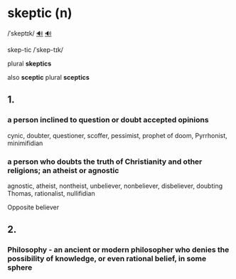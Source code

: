 # skeptic (n)

/ˈskeptɪk/ [🔊](https://www.oxfordlearnersdictionaries.com/media/english/uk_pron/s/sce/scept/sceptic__gb_1.mp3) [🔊](https://www.oxfordlearnersdictionaries.com/media/english/us_pron/s/sce/scept/sceptic__us_1.mp3)

skep-tic /ˈskep-tɪk/

plural **skeptics**

also **sceptic** plural **sceptics**

## 1.

### a person inclined to question or doubt accepted opinions

cynic, doubter, questioner, scoffer, pessimist, prophet of doom, Pyrrhonist, minimifidian

### a person who doubts the truth of Christianity and other religions; an atheist or agnostic

agnostic, atheist, nontheist, unbeliever, nonbeliever, disbeliever, doubting Thomas, rationalist, nullifidian

Opposite believer

## 2.

### Philosophy - an ancient or modern philosopher who denies the possibility of knowledge, or even rational belief, in some sphere